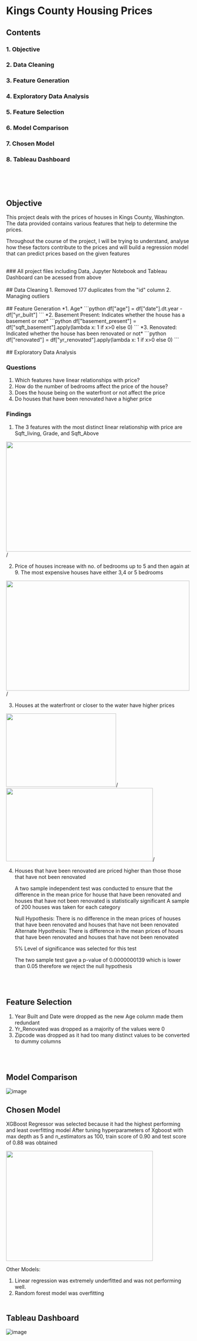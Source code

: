# Kings County Housing Prices

## Contents
### 1. Objective
### 2. Data Cleaning
### 3. Feature Generation
### 4. Exploratory Data Analysis
### 5. Feature Selection
### 6. Model Comparison
### 7. Chosen Model
### 8. Tableau Dashboard

<br><br><br>



## Objective
This project deals with the prices of houses in Kings County, Washington. The data provided contains various features that help to determine the prices. 

Throughout the course of the project, I will be trying to understand, analyse how these factors contribute to the prices and will build a regression model that can predict prices based on the given features

<br>
### All project files including Data, Jupyter Notebook and Tableau Dashboard can be acessed from above
<br><br>
## Data Cleaning
1. Removed 177 duplicates from the "id" column
2. Managing outliers
<br><br>
## Feature Generation 
*1. Age*
   ```python
   df["age"] = df["date"].dt.year - df["yr_built"]
```
*2. Basement Present: Indicates whether the house has a basement or not*
 ```python
df["basement_present"] = df["sqft_basement"].apply(lambda x: 1 if x>0 else 0)
```
*3. Renovated: Indicated whether the house has been renovated or not*
 ```python
df["renovated"] = df["yr_renovated"].apply(lambda x: 1 if x>0 else 0)
```
<br><br>
## Exploratory Data Analysis

### Questions
1. Which features have linear relationships with price?
2. How do the number of bedrooms affect the price of the house?
3. Does the house being on the waterfront or not affect the price
4. Do houses that have been renovated have a higher price

### Findings
1. The 3 features with the most distinct linear relationship with price are Sqft_living, Grade, and Sqft_Above
   
<img src="https://github.com/user-attachments/assets/8589de01-2d87-4b0e-908a-2cba6fe6e614" width="800" height="300" >/

2. Price of houses increase with no. of bedrooms up to 5 and then again at 9. The most expensive houses have either 3,4 or 5 bedrooms

<img src="https://github.com/user-attachments/assets/5e988794-a33a-44c3-868a-efd73dc36806" width="500" height="300" >/

3. Houses at the waterfront or closer to the water have higher prices
   
<img src="https://github.com/user-attachments/assets/d488f491-1f86-4eed-9ba1-7241ec772717" width="300" height="200" >/   <img src="https://github.com/user-attachments/assets/e7018a3a-0121-4714-8351-5c2d1dbe88d5" width="400" height="200" >/   

4. Houses that have been renovated are priced higher than those those that have not been renovated
   
   A two sample independent test was conducted to ensure that the difference in the mean price for house that have been renovated and houses that have not been renovated is statistically significant
A sample of 200 houses was taken for each category

   Null Hypothesis: There is no difference in the mean prices of houses that have been renovated and houses that have not been renovated
   Alternate Hypothesis: There is difference in the mean prices of houes that have been renovated and houses that have not been renovated

   5% Level of significance was selected for this test

   The two sample test gave a p-value of 0.0000000139 which is lower than 0.05 therefore we reject the null hypothesis

<br><br>
## Feature Selection
1. Year Built and Date were dropped as the new Age column made them redundant
2. Yr_Renovated was dropped as a majority of the values were 0
3. Zipcode was dropped as it had too many distinct values to be converted to dummy columns

<br><br>
## Model Comparison
![image](https://github.com/user-attachments/assets/4671c0fa-8d52-4bb0-8789-44c83e1bee9d)


## Chosen Model

XGBoost Regressor was selected because it had the highest performing and least overfitting model 
After tuning hyperparameters of Xgboost with max depth as 5 and n_estimators as 100, train score of 0.90 and test score of 0.88 was obtained

<img src="https://github.com/user-attachments/assets/2cdeeafe-7e93-4ea9-b625-6dfdd15fc3e1" width="400" height="300" >


Other Models:
1. Linear regression was extremely underfitted and was not performing well. 
2. Random forest model was overfitting
<br><br>
## Tableau Dashboard

![image](https://github.com/user-attachments/assets/3d93aab6-4207-4a84-b546-af56ad928046)











